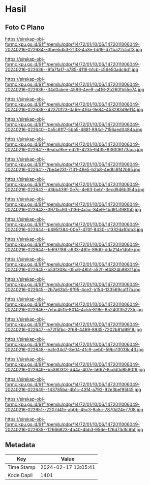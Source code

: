 # Hasil

## Foto C Plano

https://sirekap-obj-formc.kpu.go.id/91f1/pemilu/pdpr/14/72/01/10/06/1472011006049-20240216-022634--3bee5d53-2133-4a3e-bb19-d71ba22c5df3.jpg

https://sirekap-obj-formc.kpu.go.id/91f1/pemilu/pdpr/14/72/01/10/06/1472011006049-20240216-022636--9fa7fa17-a785-4119-b1cb-c56e50adc6d1.jpg

https://sirekap-obj-formc.kpu.go.id/91f1/pemilu/pdpr/14/72/01/10/06/1472011006049-20240216-022636--34d0abee-4596-4ee9-a416-2b260fb55e74.jpg

https://sirekap-obj-formc.kpu.go.id/91f1/pemilu/pdpr/14/72/01/10/06/1472011006049-20240216-022639--42370f23-0a6e-416a-9e84-453283d9e114.jpg

https://sirekap-obj-formc.kpu.go.id/91f1/pemilu/pdpr/14/72/01/10/06/1472011006049-20240216-022640--0a5c81f7-5ba5-488f-894d-7156aed0484a.jpg

https://sirekap-obj-formc.kpu.go.id/91f1/pemilu/pdpr/14/72/01/10/06/1472011006049-20240216-022641--9eaba95e-ed29-4235-9435-836f06173aca.jpg

https://sirekap-obj-formc.kpu.go.id/91f1/pemilu/pdpr/14/72/01/10/06/1472011006049-20240216-022641--7be4e231-7131-48e5-b2b8-4edfc9f42b95.jpg

https://sirekap-obj-formc.kpu.go.id/91f1/pemilu/pdpr/14/72/01/10/06/1472011006049-20240216-022642--d3bb439f-0e7c-4e63-beb1-3ecd946b354a.jpg

https://sirekap-obj-formc.kpu.go.id/91f1/pemilu/pdpr/14/72/01/10/06/1472011006049-20240216-022643--39715c93-d136-4c5c-84e9-1bd91af981b0.jpg

https://sirekap-obj-formc.kpu.go.id/91f1/pemilu/pdpr/14/72/01/10/06/1472011006049-20240216-022644--b495f384-00e7-470f-8430-c1332da10db3.jpg

https://sirekap-obj-formc.kpu.go.id/91f1/pemilu/pdpr/14/72/01/10/06/1472011006049-20240216-022644--fe697f86-a633-46fe-88d0-dda214e1dbfe.jpg

https://sirekap-obj-formc.kpu.go.id/91f1/pemilu/pdpr/14/72/01/10/06/1472011006049-20240216-022645--b53f308c-05c6-48b1-a52f-ef4824b9831f.jpg

https://sirekap-obj-formc.kpu.go.id/91f1/pemilu/pdpr/14/72/01/10/06/1472011006049-20240216-022645--2b7a63b5-9f95-4ce2-b154-133569ca117a.jpg

https://sirekap-obj-formc.kpu.go.id/91f1/pemilu/pdpr/14/72/01/10/06/1472011006049-20240216-022646--7ebc4515-8014-4c55-818e-85240f352235.jpg

https://sirekap-obj-formc.kpu.go.id/91f1/pemilu/pdpr/14/72/01/10/06/1472011006049-20240216-022647--e72f5fbc-2f68-4499-8935-7202b81d9918.jpg

https://sirekap-obj-formc.kpu.go.id/91f1/pemilu/pdpr/14/72/01/10/06/1472011006049-20240216-022648--ea1e34d7-8e04-41c9-aeb0-59bc13038c43.jpg

https://sirekap-obj-formc.kpu.go.id/91f1/pemilu/pdpr/14/72/01/10/06/1472011006049-20240216-022649--b53603f3-d44a-407e-b667-8cdd0d8590f9.jpg

https://sirekap-obj-formc.kpu.go.id/91f1/pemilu/pdpr/14/72/01/10/06/1472011006049-20240216-022649--143785ba-4b1c-43f4-a792-92e3bef95f45.jpg

https://sirekap-obj-formc.kpu.go.id/91f1/pemilu/pdpr/14/72/01/10/06/1472011006049-20240216-022651--2207d41e-ab0b-45c3-8a5c-7870d24e7708.jpg

https://sirekap-obj-formc.kpu.go.id/91f1/pemilu/pdpr/14/72/01/10/06/1472011006049-20240216-022635--12666823-4b40-4bb3-956e-f26d73dfc9bf.jpg


## Metadata

| Key        | Value               |
| ---------- | ------------------- |
| Time Stamp | 2024-02-17 13:05:41 |
| Kode Dapil | 1401                |



